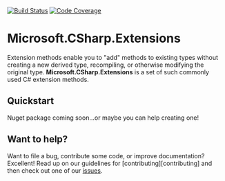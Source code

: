 [![Build Status](https://travis-ci.org/PrasadHonrao/Microsoft.CSharp.Extensions.svg?branch=master)](https://travis-ci.org/PrasadHonrao/Microsoft.CSharp.Extensions)
[![Code Coverage](https://codecov.io/gh/PrasadHonrao/Microsoft.CSharp.Extensions/branch/master/graph/badge.svg)](https://codecov.io/gh/PrasadHonrao/Microsoft.CSharp.Extensions)


# Microsoft.CSharp.Extensions

Extension methods enable you to "add" methods to existing types without creating a new derived type, recompiling, or otherwise modifying the original type. **Microsoft.CSharp.Extensions** is a set of such commonly used C# extension methods.

## Quickstart
Nuget package coming soon...or maybe you can help creating one!

## Want to help?
Want to file a bug, contribute some code, or improve documentation? Excellent! Read up on our guidelines for [contributing][contributing] and then check out one of our [issues](https://github.com/PrasadHonrao/Microsoft.CSharp.Extensions/issues).